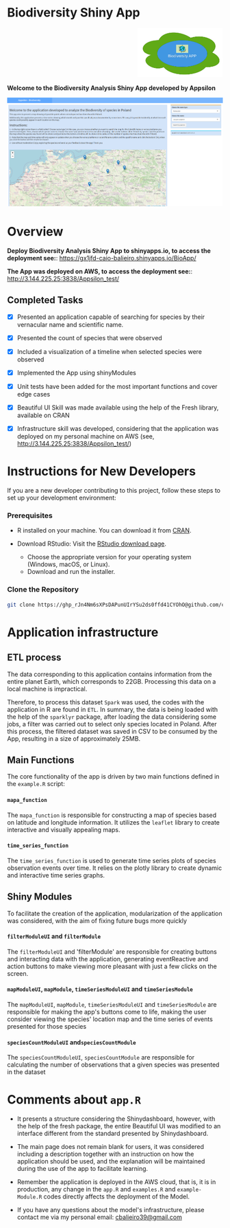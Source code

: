 # Biodiversity Shiny App

<div align="right">
  <img src="/logo.jpg" alt="Your Logo" width="200">
</div>

**Welcome to the Biodiversity Analysis Shiny App developed by Appsilon**

<div align="center">
  <img src="app.png" alt="Biodiversity App Screenshot" width="800">
</div>


# Overview

**Deploy Biodiversity Analysis Shiny App to shinyapps.io, to access the deployment see:**: https://gx1jfd-caio-balieiro.shinyapps.io/BioApp/

**The App was deployed on AWS, to access the deployment see:**: http://3.144.225.25:3838/Appsilon_test/



## Completed Tasks

- [x] Presented an application capable of searching for species by their vernacular name and scientific name.
- [x] Presented the count of species that were observed
- [x] Included a visualization of a timeline when selected species were observed
- [x] Implemented the App using shinyModules
- [x] Unit tests have been added for the most important functions and cover edge cases
- [x] Beautiful UI Skill was made available using the help of the Fresh library, available on CRAN
- [x] Infrastructure skill was developed, considering that the application was deployed on my personal machine on AWS (see, http://3.144.225.25:3838/Appsilon_test/)
      

# Instructions for New Developers

If you are a new developer contributing to this project, follow these steps to set up your development environment:

### Prerequisites

- R installed on your machine. You can download it from [CRAN](https://cran.r-project.org/).

-  Download RStudio: Visit the [RStudio download page](https://www.rstudio.com/products/rstudio/download/).
   - Choose the appropriate version for your operating system (Windows, macOS, or Linux).
   - Download and run the installer.

### Clone the Repository

```bash
git clone https://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@github.com/caiogbb/Appsilon_test.git
```

# Application infrastructure

## ETL process

The data corresponding to this application contains information from the entire planet Earth, which corresponds to 22GB. Processing this data on a local machine is impractical.

Therefore, to process this dataset `Spark` was used, the codes with the application in R are found in `ETL`. In summary, the data is being loaded with the help of the `sparklyr` package, after loading the data considering some jobs, a filter was carried out to select only species located in Poland. After this process, the filtered dataset was saved in CSV to be consumed by the App, resulting in a size of approximately 25MB.

## Main Functions

The core functionality of the app is driven by two main functions defined in the `example.R` script:

#### `mapa_function`

The `mapa_function` is responsible for constructing a map of species based on latitude and longitude information. It utilizes the `leaflet` library to create interactive and visually appealing maps.

#### `time_series_function`

The `time_series_function` is used to generate time series plots of species observation events over time. It relies on the plotly library to create dynamic and interactive time series graphs.

## Shiny Modules

To facilitate the creation of the application, modularization of the application was considered, with the aim of fixing future bugs more quickly

#### `filterModuleUI` and `filterModule`

The `filterModuleUI` and 'filterModule' are responsible for creating buttons and interacting data with the application, generating eventReactive and action buttons to make viewing more pleasant with just a few clicks on the screen.

#### `mapModuleUI`, `mapModule`, `timeSeriesModuleUI` and `timeSeriesModule`

The `mapModuleUI`, `mapModule`, `timeSeriesModuleUI` and `timeSeriesModule` are responsible for making the app's buttons come to life, making the user consider viewing the species' location map and the time series of events presented for those species

#### `speciesCountModuleUI` and`speciesCountModule`

The `speciesCountModuleUI`, `speciesCountModule` are responsible for calculating the number of observations that a given species was presented in the dataset

# Comments about `app.R`

- It presents a structure considering the Shinydashboard, however, with the help of the fresh package, the entire Beautiful UI was modified to an interface different from the standard presented by Shinydashboard.

- The main page does not remain blank for users, it was considered including a description together with an instruction on how the application should be used, and the explanation will be maintained during the use of the app to facilitate learning.

- Remember the application is deployed in the AWS cloud, that is, it is in production, any change in the `app.R` and `examples.R` and `example-Module.R` codes directly affects the deployment of the Model.

- If you have any questions about the model's infrastructure, please contact me via my personal email: cbalieiro39@gmail.com



